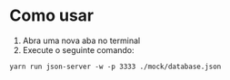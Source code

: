 # Como usar

1. Abra uma nova aba no terminal
2. Execute o seguinte comando:

```
yarn run json-server -w -p 3333 ./mock/database.json
```

